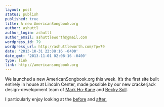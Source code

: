 ```yaml
---
layout: post
status: publish
published: true
title: A new AmericanSongbook.org
author: ashuttl
author_login: ashuttl
author_email: ashuttleworth@gmail.com
wordpress_id: 79
wordpress_url: http://ashuttleworth.com/?p=79
date: '2013-10-31 22:08:16 -0400'
date_gmt: '2013-11-01 02:08:16 -0400'
type: link
link: http://americansongbook.org
---
```

We launched a new AmericanSongbook.org this week. It’s the first site built entirely in house at Lincoln Center, made possible by our new crackerjack design-development team of <a title="Mark Ho-Kane" href="http://mhokane.tumblr.com">Mark Ho-Kane</a> and <a title="Becky Soll" href="http://www.beckysoll.com">Becky Soll</a>.

I particularly enjoy looking at the [before](http://americansongbook.org/2013/lea-salonga.html) and <a href="http://americansongbook.org/events/lawrence-brownlee">after.

